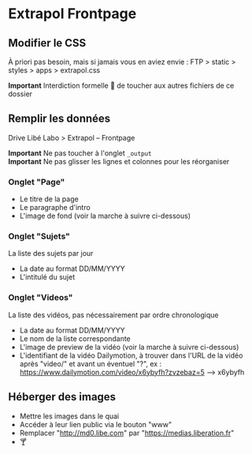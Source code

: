 # Extrapol Frontpage

## Modifier le CSS

À priori pas besoin, mais si jamais vous en aviez envie :
FTP > static > styles > apps > extrapol.css

**Important** Interdiction formelle 👺 de toucher aux autres fichiers de ce dossier

## Remplir les données

Drive Libé Labo > Extrapol – Frontpage

**Important** Ne pas toucher à l'onglet `_output`  
**Important** Ne pas glisser les lignes et colonnes pour les réorganiser

### Onglet "Page"
- Le titre de la page
- Le paragraphe d'intro
- L'image de fond (voir la marche à suivre ci-dessous)

### Onglet "Sujets"
La liste des sujets par jour
- La date au format DD/MM/YYYY
- L'intitulé du sujet

### Onglet "Videos"
La liste des vidéos, pas nécessairement par ordre chronologique
- La date au format DD/MM/YYYY
- Le nom de la liste correspondante
- L'image de preview de la vidéo (voir la marche à suivre ci-dessous)
- L'identifiant de la vidéo Dailymotion, à trouver dans l'URL de la vidéo après "video/" et avant un éventuel "?", ex :
  https://www.dailymotion.com/video/x6ybyfh?zvzebaz=5 —> x6ybyfh

## Héberger des images

- Mettre les images dans le quai
- Accéder à leur lien public via le bouton "www"
- Remplacer "http://md0.libe.com" par "https://medias.liberation.fr"
- 🍸
